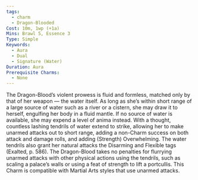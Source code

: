 ```yaml
---
tags:
  - charm
  - Dragon-Blooded
Cost: 10m, 1wp (+1a)
Mins: Brawl 5, Essence 3
Type: Simple
Keywords:
  - Aura
  - Dual
  - Signature (Water)
Duration: Aura
Prerequisite Charms:
  - None
---
```

The Dragon-Blood’s violent prowess is fluid and formless, matched only by that of her weapon — the water itself. As long as she’s within short range of a large source of water such as a river or a cistern, she may draw it to herself, engulfing her body in a fluid mantle. If no source of water is available, she may expend a level of anima instead. With a thought, countless lashing tendrils of water extend to strike, allowing her to make unarmed attacks out to short range, adding a non-Charm success on both attack and damage rolls, and adding (Strength) Overwhelming. The water tendrils also grant her natural attacks the Disarming and Flexible tags (Exalted, p. 586). The Dragon-Blood takes no penalties for flurrying unarmed attacks with other physical actions using the tendrils, such as scaling a palace’s walls or using a feat of strength to lift a portcullis. This Charm is compatible with Martial Arts styles that use unarmed attacks.